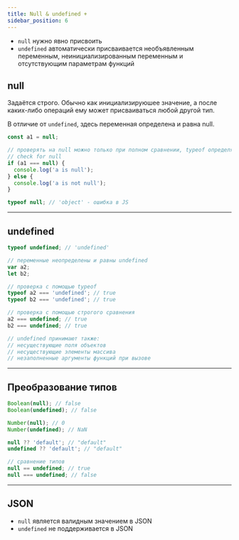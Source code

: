 ```yaml
---
title: Null & undefined +
sidebar_position: 6
---
```


- `null` нужно явно присвоить
- `undefined` автоматически присваивается необъявленным переменным, неинициализированным переменным и отсутствующим параметрам функций

## null

Задаётся строго. Обычно как инициализируюшее значение, а после каких-либо операций ему может присваиваться любой другой тип.

В отличие от `undefined`, здесь переменная определена и равна null.

```js
const a1 = null;

// проверять на null можно только при полном сравнении, typeof определяет null как объект
// check for null
if (a1 === null) {
  console.log('a is null');
} else {
  console.log('a is not null');
}

typeof null; // 'object' - ошибка в JS
```

---

## undefined

```js
typeof undefined; // 'undefined'

// переменные неопределены и равны undefined
var a2;
let b2;

// проверка с помощью typeof
typeof a2 === 'undefined'; // true
typeof b2 === 'undefined'; // true

// проверка с помощью строгого сравнения
a2 === undefined; // true
b2 === undefined; // true

// undefined принимают также:
// несуществующие поля объектов
// несуществующие элементы массива
// незаполненные аргументы функций при вызове
```

---

## Преобразование типов

```js
Boolean(null); // false
Boolean(undefined); // false

Number(null); // 0
Number(undefined); // NaN

null ?? 'default'; // "default"
undefined ?? 'default'; // "default"

// сравнение типов
null == undefined; // true
null === undefined; // false
```

---

## JSON

- `null` является валидным значением в JSON
- `undefined` не поддерживается в JSON
